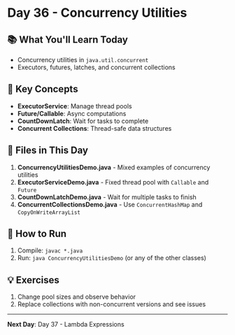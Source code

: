 # Day 36 - Concurrency Utilities

## 📚 What You'll Learn Today

- Concurrency utilities in `java.util.concurrent`
- Executors, futures, latches, and concurrent collections

## 🎯 Key Concepts

- **ExecutorService**: Manage thread pools
- **Future/Callable**: Async computations
- **CountDownLatch**: Wait for tasks to complete
- **Concurrent Collections**: Thread-safe data structures

## 📁 Files in This Day

1. **ConcurrencyUtilitiesDemo.java** - Mixed examples of concurrency utilities
2. **ExecutorServiceDemo.java** - Fixed thread pool with `Callable` and `Future`
3. **CountDownLatchDemo.java** - Wait for multiple tasks to finish
4. **ConcurrentCollectionsDemo.java** - Use `ConcurrentHashMap` and `CopyOnWriteArrayList`

## 🚀 How to Run

1. Compile: `javac *.java`
2. Run: `java ConcurrencyUtilitiesDemo` (or any of the other classes)

## 💡 Exercises

1. Change pool sizes and observe behavior
2. Replace collections with non-concurrent versions and see issues

---

**Next Day**: Day 37 - Lambda Expressions 